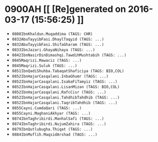 # 0900AH [[ [Re]generated on 2016-03-17 (15:56:25) ]]

* `0808IbnKhaldun.Muqaddima (TAGS: CHR)`
* `0832AbuTayyibFasi.DhaylTaqyid (TAGS: ...)`
* `0832AbuTayyibFasi.ShifaGharam (TAGS: ...)`
* `0833IbnJazari.GhayaNihaya (TAGS: ...)`
* `0842IbnNasirDinDimashqi.TawdihMushtabih (TAGS: ...)`
* `0845Maqrizi.Mawaciz (TAGS: ...)`
* `0845Maqrizi.Suluk (TAGS: ...)`
* `0851IbnQadiShuhba.TabaqatShaficiya (TAGS: BIO,COL)`
* `0852IbnHajarCasqalani.InbaGhumr (TAGS: ...)`
* `0852IbnHajarCasqalani.IsabaFiTamyiz (TAGS: ...)`
* `0852IbnHajarCasqalani.LisanMizan (TAGS: BIO,COL)`
* `0852IbnHajarCasqalani.RafcCisr (TAGS: ...)`
* `0852IbnHajarCasqalani.TahdhibTahdhib (TAGS: ...)`
* `0852IbnHajarCasqalani.TaqribTahdhib (TAGS: ...)`
* `0855Cayni.CumdaQari (TAGS: ...)`
* `0855Cayni.MaghaniAkhyar (TAGS: ...)`
* `0874IbnTaghribirdi.ManhalSafi (TAGS: ...)`
* `0874IbnTaghribirdi.NujumZahira (TAGS: ...)`
* `0879IbnQutlubugha.Thiqat (TAGS: ...)`
* `0884IbnMuflih.MaqsidArshad (TAGS: ...)`
